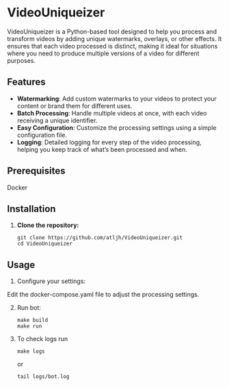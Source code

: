 # VideoUniqueizer

VideoUniqueizer is a Python-based tool designed to help you process and transform videos by adding unique watermarks, overlays, or other effects. It ensures that each video processed is distinct, making it ideal for situations where you need to produce multiple versions of a video for different purposes.

## Features

- **Watermarking**: Add custom watermarks to your videos to protect your content or brand them for different uses.
- **Batch Processing**: Handle multiple videos at once, with each video receiving a unique identifier.
- **Easy Configuration**: Customize the processing settings using a simple configuration file.
- **Logging**: Detailed logging for every step of the video processing, helping you keep track of what’s been processed and when.

## Prerequisites

Docker

## Installation

1. **Clone the repository:**

   ```
   git clone https://github.com/atljh/VideoUniqueizer.git
   cd VideoUniqueizer
    ```

## Usage
1. Configure your settings:

Edit the docker-compose.yaml file to adjust the processing settings.

2. Run bot:

    ```
    make build
    make run
    ```
3. To check logs run
    ```
    make logs
    ```
    or
    ```
    tail logs/bot.log
    ```